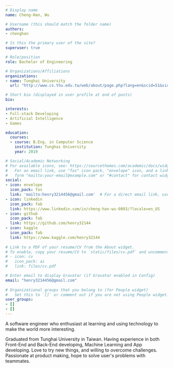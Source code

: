 ```yaml
---
# Display name
name: Cheng-Han, Wu

# Username (this should match the folder name)
authors:
- chenghan

# Is this the primary user of the site?
superuser: true

# Role/position
role: Bachelor of Engineering

# Organizations/Affiliations
organizations:
- name: Tunghai University
  url: "http://www.cs.thu.edu.tw/web/about/page.php?lang=en&scid=51&sid=72"

# Short bio (displayed in user profile at end of posts)
bio: 

interests:
- Full-stack Developing
- Artificial Intelligence
- Games

education:
  courses:
  - course: B.Eng. in Computer Science
    institution: Tunghai University
    year: 2019

# Social/Academic Networking
# For available icons, see: https://sourcethemes.com/academic/docs/widgets/#icons
#   For an email link, use "fas" icon pack, "envelope" icon, and a link in the
#   form "mailto:your-email@example.com" or "#contact" for contact widget.
social:
- icon: envelope
  icon_pack: fas
  link: 'mailto:henry3214456@gmail.com'  # For a direct email link, use "mailto:test@example.org".
- icon: linkedin
  icon_pack: fab
  link: https://www.linkedin.com/in/cheng-han-wu-0803/?locale=en_US
- icon: github
  icon_pack: fab
  link: https://github.com/henry32144
- icon: kaggle
  icon_pack: fab
  link: https://www.kaggle.com/henry32144
  
# Link to a PDF of your resume/CV from the About widget.
# To enable, copy your resume/CV to `static/files/cv.pdf` and uncomment the lines below.  
# - icon: cv
#   icon_pack: ai
#   link: files/cv.pdf

# Enter email to display Gravatar (if Gravatar enabled in Config)
email: "henry3214456@gmail.com"
  
# Organizational groups that you belong to (for People widget)
#   Set this to `[]` or comment out if you are not using People widget.  
user_groups:
- []
- []
---
```


A software engineer who enthusiast at learning and using technology to make the world more interesting.

Graduated from Tunghai University in Taiwan. Having experience in both Front-End and Back-End developing, Machine Learning and App developing. Love to try new things, and willing to overcome challenges. Passionate at product making, hope to solve user's problems with teammates.